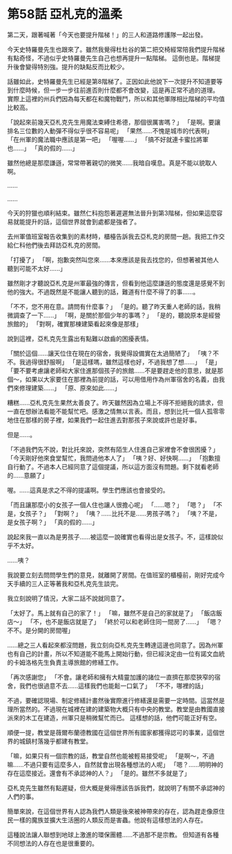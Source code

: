 # 第58話 亞札克的溫柔

第二天，跟著喊著「今天也要提升階梯！」的三人和道路修護隊一起出發。

今天史特羅曼先生也跟來了。雖然我覺得杜杜谷的第二把交椅經常陪我們提升階梯有點奇怪，不過似乎史特羅曼先生自己也想再提升一點階梯。
這倒也是。階梯提升後會變得特別強。提升的缺點反而比較少。

話雖如此，史特羅曼先生已經是第8階梯了。正因如此他說下一次提升不知道要等到什麼時候，但一步一步往前進否則什麼都不會改變，這是再正常不過的道理。
實際上這裡的州兵們因為每天都在和魔物戰鬥，所以和其他軍隊相比階梯的平均值比較高。

「說起來前幾天亞札克先生用魔法束縛住希德，那個很厲害嗎？」
「是啊。要讓排名三位數的人動彈不得似乎很不容易呢」
「果然......不愧是城市的代表啊」
「在州軍的魔法職中應該是第一吧」
「喔喔......」
「搞不好就連卡蜜拉將軍也......」
「真的假的......」

雖然他總是那麼謙遜，常常帶著親切的微笑......我暗自嘆息。真是不能以貌取人啊。

......

......

今天的狩獵也順利結束。雖然仁科抱怨著遲遲無法晉升到第3階梯，但如果這麼容易就能提升的話，這個世界就會到處都是強者了。

去州軍值班室報告收集到的素材時，櫃檯告訴我去亞札克的房間一趟。我把工作交給仁科他們後去拜訪亞札克的房間。

「打擾了」
「啊，抱歉突然叫您來......本來應該是我去找您的，但想著被其他人聽到可能不太好......」

雖然剛才才聽說亞札克是州軍最強的傳言，但看到他這麼謙遜的態度還是感覺不到他的強大。不過既然是不能讓人聽到的話，難道有什麼不得了的事......。

「不不，您不用在意。請問有什麼事？」
「是的。聽了昨天重人老師的話，我稍微調查了一下......」
「啊，是關於那個少年的事嗎？」
「是的，聽說原本是經營旅館的」
「對啊，確實那棟建築看起來像是那樣」

說到這裡，亞札克先生露出有點難以啟齒的困擾表情。

「關於這個......讓天位住在現在的宿舍，我覺得設備實在太過簡陋了」
「咦？不不。我過得很舒服啊」
「是這樣嗎，雖然這樣也好，不過我想了想......」
「是」
「要不要考慮讓老師和大家住進那個孩子的旅館......不是要趕走他的意思，就是那個～，如果以大家要住在那裡為前提的話，可以用借用作為州軍宿舍的名義，由我們來修理建築......」
「原、原來如此......」

糟糕......亞札克先生果然太善良了。昨天雖然因為立場上不得不拒絕我的請求，但一直在想辦法看能不能幫忙吧。感激之情無以言表。而且，想到比托一個人孤零零地住在那樣的房子裡，如果我們一起住進去對那孩子來說或許也是好事。

但是......。

「不過我們先不說，對比托來說，突然有陌生人住進自己家裡會不會很困擾？」
「今天剛好他來食堂幫忙，我問過他本人了」
「咦？好、好快啊......」
「抱歉擅自行動了。不過本人已經同意了這個提議，所以這方面沒有問題。剩下就看老師的......意願了」

喔。......這真是求之不得的提議啊。學生們應該也會接受的。

「而且讓那麼小的女孩子一個人住也讓人很擔心呢」
「......嗯？」
「嗯？」
「不是，女孩子？」
「對啊？」
「咦？......比托不是......男孩子嗎？」
「咦？不是，是女孩子啊？」
「真的假的......」

說起來我一直以為是男孩子......被這麼一說確實也看得出是女孩子。不，這樣說似乎不太好。

......咦？

我說要立刻去問問學生們的意見，就離開了房間。在值班室的櫃檯前，剛好完成今天手續的三人正等著我和亞札克先生談完。

我立刻說明了情況，大家二話不說就同意了。

「太好了。馬上就有自己的家了！」
「嘛，雖然不是自己的家就是了」
「飯店飯店～」
「不，也不是飯店就是了」
「終於可以和老師住同一間房了......」
「嗯？不不。是分開的房間喔」

......總之三人看起來都沒問題，我立刻向亞札克先生轉達這邊也同意了。因為州軍也有自己的計畫，所以不知道能不能馬上開始行動，但已經決定由一位有諾文血統的卡姆洛格先生負責主導旅館的修繕工作。

「再次感謝您」
「不會。讓老師和擁有大精靈加護的諸位一直擠在那麼狹窄的宿舍，我們也很過意不去......這樣我們也能鬆一口氣了」
「不不，哪裡的話」

不過，要確認現場、制定修繕計畫然後實際進行修繕還是需要一定時間。這當然是理所當然的。不過現在城裡在建的建築物大概只有中央的教堂。教堂是由教國直接派來的木工在建造，州軍只是稍微幫忙而已。
這樣想的話，他們可能正好有空。

順便一提，教堂是薇爾布蘭德教國在這個世界所有國家都獲得認可的事業，這個世界的城鎮村落幾乎都建有教堂。

「嘛，如果只有一個宗教的話，教堂自然也能被輕易接受呢」
「是啊～，不過嘛......不過只要有這麼多人，自然就會出現各種想法的人呢」
「嗯？......明明神的存在這麼接近。還會有不承認神的人？」
「是的。雖然不多就是了」

亞札克先生雖然有點遲疑，但大概是覺得應該告訴我們，就說明了有關不承認神的人們的事。

簡單來說，在這個世界有人認為我們人類是後來被神帶來的存在，認為趕走像原住民一樣的魔族並擴大生活圈的人類反而是害蟲。他說有這樣想法的人存在。

這種說法讓人聯想到地球上激進的環保團體......不過那不是宗教。
但知道有各種不同想法的人存在也是很重要的。